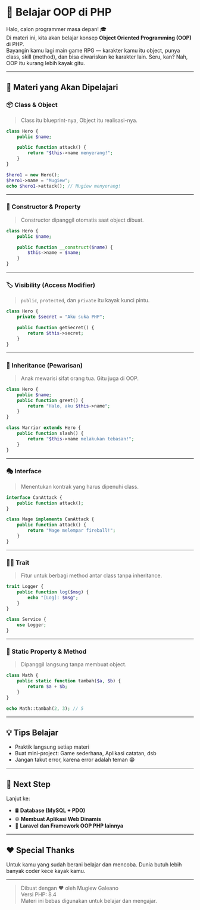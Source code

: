 # 🧠 Belajar OOP di PHP

Halo, calon programmer masa depan! 🎓  
Di materi ini, kita akan belajar konsep **Object Oriented Programming (OOP)** di PHP.  
Bayangin kamu lagi main game RPG — karakter kamu itu object, punya class, skill (method), dan bisa diwariskan ke karakter lain. Seru, kan? Nah, OOP itu kurang lebih kayak gitu.

---

## 🧩 Materi yang Akan Dipelajari

### 📦 Class & Object
> Class itu blueprint-nya, Object itu realisasi-nya.
```php
class Hero {
    public $name;

    public function attack() {
        return "$this->name menyerang!";
    }
}

$hero1 = new Hero();
$hero1->name = "Mugiew";
echo $hero1->attack(); // Mugiew menyerang!
```

---

### 🧬 Constructor & Property
> Constructor dipanggil otomatis saat object dibuat.
```php
class Hero {
    public $name;

    public function __construct($name) {
        $this->name = $name;
    }
}
```

---

### 🏷️ Visibility (Access Modifier)
> `public`, `protected`, dan `private` itu kayak kunci pintu.
```php
class Hero {
    private $secret = "Aku suka PHP";

    public function getSecret() {
        return $this->secret;
    }
}
```

---

### 🧭 Inheritance (Pewarisan)
> Anak mewarisi sifat orang tua. Gitu juga di OOP.
```php
class Hero {
    public $name;
    public function greet() {
        return "Halo, aku $this->name";
    }
}

class Warrior extends Hero {
    public function slash() {
        return "$this->name melakukan tebasan!";
    }
}
```

---

### 🎭 Interface
> Menentukan kontrak yang harus dipenuhi class.
```php
interface CanAttack {
    public function attack();
}

class Mage implements CanAttack {
    public function attack() {
        return "Mage melempar fireball!";
    }
}
```

---

### 🧙‍♂️ Trait
> Fitur untuk berbagi method antar class tanpa inheritance.
```php
trait Logger {
    public function log($msg) {
        echo "[Log]: $msg";
    }
}

class Service {
    use Logger;
}
```

---

### 🌌 Static Property & Method
> Dipanggil langsung tanpa membuat object.
```php
class Math {
    public static function tambah($a, $b) {
        return $a + $b;
    }
}

echo Math::tambah(2, 3); // 5
```

---

## 💡 Tips Belajar
- Praktik langsung setiap materi
- Buat mini-project: Game sederhana, Aplikasi catatan, dsb
- Jangan takut error, karena error adalah teman 😁

---

## 🏁 Next Step
Lanjut ke:
- 🛢️ **Database (MySQL + PDO)**
- 🌐 **Membuat Aplikasi Web Dinamis**
- 🎼 **Laravel dan Framework OOP PHP lainnya**

---

## ❤️ Special Thanks
Untuk kamu yang sudah berani belajar dan mencoba. Dunia butuh lebih banyak coder kece kayak kamu.

---

> Dibuat dengan ❤️ oleh Mugiew Galeano  
> Versi PHP: 8.4  
> Materi ini bebas digunakan untuk belajar dan mengajar.